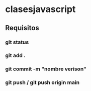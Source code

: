 # clasesjavascript

## Requisitos

### git status
### git add .
### git commit -m "nombre verison"
### git push / git push origin main 